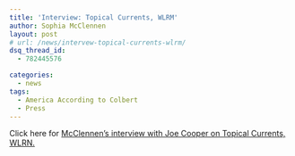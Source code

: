 ```yaml
---
title: 'Interview: Topical Currents, WLRM'
author: Sophia McClennen
layout: post
# url: /news/intervew-topical-currents-wlrm/
dsq_thread_id:
  - 782445576

categories: 
  - news
tags:
  - America According to Colbert
  - Press
---
```

Click here for [McClennen’s interview with Joe Cooper on Topical Currents, WLRN.][1]

 [1]: https://www.wlrn.org/radio/programs/topical-currents/archive/america-according-to-colbert-satire-as-public-pedagogy/